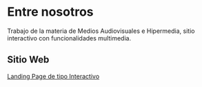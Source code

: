 # Entre nosotros

Trabajo de la materia de Medios Audiovisuales e Hipermedia, sitio interactivo con funcionalidades multimedia.

## Sitio Web

[Landing Page de tipo Interactivo](https://AmauryArenas51.github.io/entre-nosotros/landingpage)

